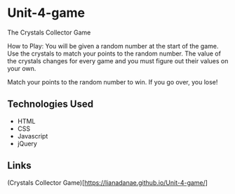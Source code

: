 # Unit-4-game

The Crystals Collector Game

How to Play:
You will be given a random number at the start of the game. Use the crystals to match your points to the random number. The value of the crystals changes for every game and you must figure out their values on your own.

Match your points to the random number to win. If you go over, you lose!

## Technologies Used
- HTML 
- CSS
- Javascript 
- jQuery

## Links
(Crystals Collector Game)[https://lianadanae.github.io/Unit-4-game/]
